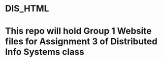 # DIS_HTML
# This repo will hold Group 1 Website files for Assignment 3 of Distributed Info Systems class